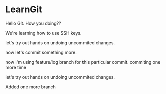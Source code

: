 # LearnGit

Hello Git. How you doing??

We're learning how to use SSH keys.

let's try out hands on undoing uncommited changes.

now let's commit something more.


now I'm using feature/log branch for this particular commit.
commiting one more time
 
let's try out hands on undoing uncommited changes.


Added one more branch